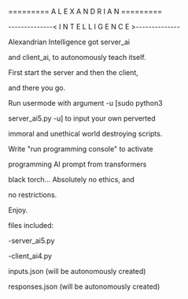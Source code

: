========= A L E X A N D R I A N =========

 --------------< I N T E L L I G E N C E >--------------
 
Alexandrian Intelligence got server_ai

and client_ai, to autonomously teach itself.

First start the server and then the client,

and there you go.

Run usermode with argument -u [sudo python3 

server_ai5.py -u] to input your own perverted

immoral and unethical world destroying scripts.


Write "run programming console" to activate

programming AI prompt from transformers

black torch... Absolutely no ethics, and

no restrictions.


Enjoy.


files included: 

-server_ai5.py

-client_ai4.py

inputs.json (will be autonomously created)

responses.json (will be autonomously created)

